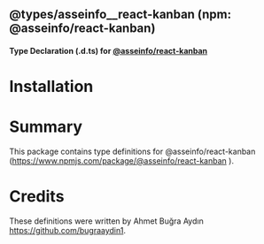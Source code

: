 ## @types/asseinfo\_\_react-kanban (npm: @asseinfo/react-kanban)

#### Type Declaration (.d.ts) for [@asseinfo/react-kanban](https://www.npmjs.com/package/@asseinfo/react-kanban)

# Installation

<!-- not yet: -->
<!-- > `npm install --save @types/asseinfo__react-kanban` -->

# Summary

This package contains type definitions for @asseinfo/react-kanban (https://www.npmjs.com/package/@asseinfo/react-kanban ).

<!-- # Details

Files were exported from https://github.com/DefinitelyTyped/DefinitelyTyped/tree/master/types/asseinfo-react-kanban  -->

<!-- Additional Details

- Last updated: Fri, 19 Nov 2021 10:45:00 GMT+3
- Dependencies: none
- Global values: none -->

# Credits

These definitions were written by Ahmet Buğra Aydın <https://github.com/bugraaydin1>.
